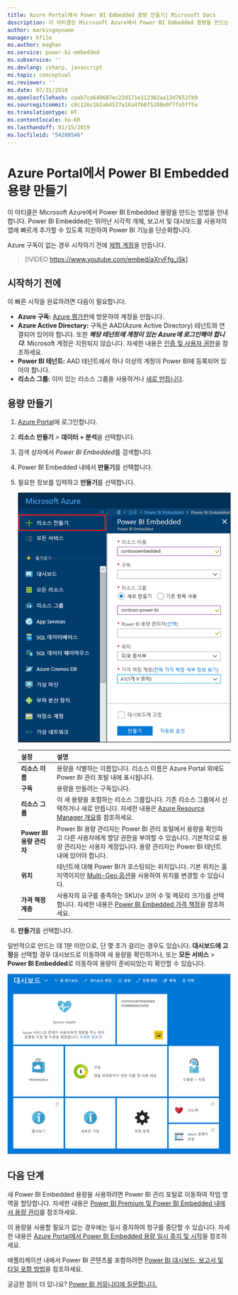 ```yaml
---
title: Azure Portal에서 Power BI Embedded 용량 만들기| Microsoft Docs
description: 이 아티클은 Microsoft Azure에서 Power BI Embedded 용량을 만드는 방법을 안내합니다.
author: markingmyname
manager: kfile
ms.author: maghan
ms.service: power-bi-embedded
ms.subservice: ''
ms.devlang: csharp, javascript
ms.topic: conceptual
ms.reviewer: ''
ms.date: 07/31/2018
ms.openlocfilehash: caab7ce649687ec22d171e112382aa13d7652fb9
ms.sourcegitcommit: c8c126c1b2ab4527a16a4fb8f5208e0f7fa5ff5a
ms.translationtype: HT
ms.contentlocale: ko-KR
ms.lasthandoff: 01/15/2019
ms.locfileid: "54288546"
---
```

# <a name="create-power-bi-embedded-capacity-in-the-azure-portal"></a>Azure Portal에서 Power BI Embedded 용량 만들기

이 아티클은 Microsoft Azure에서 Power BI Embedded 용량을 만드는 방법을 안내합니다. Power BI Embedded는 뛰어난 시각적 개체, 보고서 및 대시보드를 사용자의 앱에 빠르게 추가할 수 있도록 지원하여 Power BI 기능을 단순화합니다.

Azure 구독이 없는 경우 시작하기 전에 [체험 계정](https://azure.microsoft.com/free/)을 만듭니다.

> [!VIDEO https://www.youtube.com/embed/aXrvFfg_iSk]

## <a name="before-you-begin"></a>시작하기 전에

이 빠른 시작을 완료하려면 다음이 필요합니다.

* **Azure 구독:** [Azure 평가판](https://azure.microsoft.com/free/)에 방문하여 계정을 만듭니다.
* **Azure Active Directory:** 구독은 AAD(Azure Active Directory) 테넌트와 연결되어 있어야 합니다. 또한 ***해당 테넌트에 계정이 있는 Azure에 로그인해야 합니다***. Microsoft 계정은 지원되지 않습니다. 자세한 내용은 [인증 및 사용자 권한](https://docs.microsoft.com/azure/analysis-services/analysis-services-manage-users)을 참조하세요.
* **Power BI 테넌트:** AAD 테넌트에서 하나 이상의 계정이 Power BI에 등록되어 있어야 합니다.
* **리소스 그룹:** 이미 있는 리소스 그룹을 사용하거나 [새로 만듭니다](https://docs.microsoft.com/azure/azure-resource-manager/resource-group-overview).

## <a name="create-a-capacity"></a>용량 만들기

1. [Azure Portal](https://portal.azure.com/)에 로그인합니다.

2. **리소스 만들기** > **데이터 + 분석**을 선택합니다.

3. 검색 상자에서 *Power BI Embedded*를 검색합니다.

4. Power BI Embedded 내에서 **만들기**를 선택합니다.

5. 필요한 정보를 입력하고 **만들기**를 선택합니다.

    ![새 용량을 만들기 위해 작성할 필드](media/azure-pbie-create-capacity/azure-portal-create-power-bi-embedded.png)

    |설정 |설명 |
    |---------|---------|
    |**리소스 이름**|용량을 식별하는 이름입니다. 리소스 이름은 Azure Portal 외에도 Power BI 관리 포털 내에 표시됩니다.|
    |**구독**|용량을 만들려는 구독입니다.|
    |**리소스 그룹**|이 새 용량을 포함하는 리소스 그룹입니다. 기존 리소스 그룹에서 선택하거나 새로 만듭니다. 자세한 내용은 [Azure Resource Manager 개요](https://docs.microsoft.com/azure/azure-resource-manager/resource-group-overview)를 참조하세요.|
    |**Power BI 용량 관리자**|Power BI 용량 관리자는 Power BI 관리 포털에서 용량을 확인하고 다른 사용자에게 할당 권한을 부여할 수 있습니다. 기본적으로 용량 관리자는 사용자 계정입니다. 용량 관리자는 Power BI 테넌트 내에 있어야 합니다.|
    |**위치**|테넌트에 대해 Power BI가 호스팅되는 위치입니다. 기본 위치는 홈 지역이지만 [Multi-Geo 옵션](embedded-multi-geo.md)을 사용하여 위치를 변경할 수 있습니다.
    |**가격 책정 계층**|사용자의 요구를 충족하는 SKU(v 코어 수 및 메모리 크기)를 선택합니다.  자세한 내용은 [Power BI Embedded 가격 책정](https://azure.microsoft.com/pricing/details/power-bi-embedded/)을 참조하세요.|

6. **만들기**를 선택합니다.

일반적으로 만드는 데 1분 미만으로, 단 몇 초가 걸리는 경우도 있습니다. **대시보드에 고정**을 선택할 경우 대시보드로 이동하여 새 용량을 확인하거나, 또는 **모든 서비스** > **Power BI Embedded**로 이동하여 용량이 준비되었는지 확인할 수 있습니다.

![Power BI Embedded 용량이 포함된 Azure Portal 대시보드](media/azure-pbie-create-capacity/azure-portal-dashboard.png)

## <a name="next-steps"></a>다음 단계

새 Power BI Embedded 용량을 사용하려면 Power BI 관리 포털로 이동하여 작업 영역을 할당합니다. 자세한 내용은 [Power BI Premium 및 Power BI Embedded 내에서 용량 관리](https://powerbi.microsoft.com/documentation/powerbi-admin-premium-manage/)를 참조하세요.

이 용량을 사용할 필요가 없는 경우에는 일시 중지하여 청구를 중단할 수 있습니다. 자세한 내용은 [Azure Portal에서 Power BI Embedded 용량 일시 중지 및 시작](azure-pbie-pause-start.md)을 참조하세요.

애플리케이션 내에서 Power BI 콘텐츠를 포함하려면 [Power BI 대시보드, 보고서 및 타일 포함 방법](https://powerbi.microsoft.com/documentation/powerbi-developer-embedding-content/)을 참조하세요.

궁금한 점이 더 있나요? [Power BI 커뮤니티에 질문합니다.](http://community.powerbi.com/)